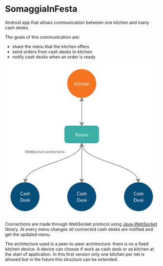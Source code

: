 # SomaggiaInFesta

Android app that allows communication between one kitchen and many cash desks. 

The goals of this communication are:

* share the menu that the kitchen offers 
* send orders from cash desks to kitchen
* notify cash desks when an order is ready

<p align="center">
  <img src="https://github.com/nicholasala/SomaggiaInFesta/blob/master/images/scheme.png">
</p>

Connections are made through WebSocket protocol using <a href="https://github.com/TooTallNate/Java-WebSocket"> Java-WebSocket </a> library. At every menu changes all connected cash desks are notified and get the updated menu.

The architecture used is a peer-to-peer architecture: there is no a fixed kitchen device. A device can choose if work as cash desk or as kitchen at the start of application. In this first version only one kitchen per net is allowed but in the future this structure can be extended.
